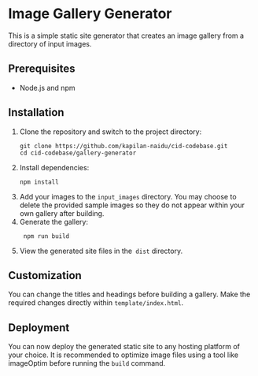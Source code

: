 # Image Gallery Generator

This is a simple static site generator that creates an image gallery from a directory of input images.

## Prerequisites

- Node.js and npm

## Installation

1. Clone the repository and switch to the project directory:
   ```
   git clone https://github.com/kapilan-naidu/cid-codebase.git
   cd cid-codebase/gallery-generator
   ```
2. Install dependencies:
   ```
   npm install
3. Add your images to the ``input_images`` directory. You may choose to delete the provided sample images so they do not appear within your own gallery after building.
4. Generate the gallery:
   ```
    npm run build
5. View the generated site files in the` dist` directory.
   
## Customization

You can change the titles and headings before building a gallery. Make the required changes directly within `template/index.html`.

## Deployment

You can now deploy the generated static site to any hosting platform of your choice. It is recommended to optimize image files using a tool like imageOptim before running the `build` command.
